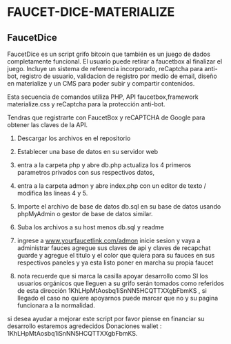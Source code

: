 # FAUCET-DICE-MATERIALIZE

FaucetDice
----------
FaucetDice es un script grifo bitcoin que también es un juego de dados completamente funcional. El usuario puede retirar a faucetbox al finalizar el juego.
Incluye un sistema de referencia incorporado, reCaptcha para anti-bot, registro de usuario, validacion de registro por medio de email, diseño en materialize y un CMS para poder subir y compartir contenidos. 


Esta secuencia de comandos utiliza PHP, API faucetbox,framework materialize.css y reCaptcha para la protección anti-bot. 

Tendras que registrarte con FaucetBox y reCAPTCHA de Google para obtener las claves de la API. 

1. Descargar los archivos en el repositorio
2. Establecer una base de datos en su servidor web
3. entra a la carpeta php y abre db.php actualiza los 4 primeros parametros privados con sus respectivos datos,
4. entra a la carpeta admon y abre index.php con un editor de texto / modifica las lineas 4 y 5.
5. Importe el archivo de base de datos db.sql en su base de datos usando phpMyAdmin o gestor de base de datos similar. 
6. Suba los archivos a su host menos db.sql y readme 
7. ingrese a www.yourfaucetlink.com/admon inicie sesion y vaya a administrar fauces agregue sus claves de api y claves de recapchat guarde y agregue el titulo y el color que quiera para su fauces en sus respectivos paneles y ya esta listo poner en marcha su propia faucet 

8. nota recuerde que si marca la casilla apoyar desarrollo como SI los usuarios orgánicos que lleguen a su grifo serán tomados como referidos de esta dirección
1KhLHpMtAosbq1iSnNN5HCQTTXXgbFbmKS , si llegado el caso no quiere apoyarnos puede marcar que no y su pagina funcionara a la normalidad.


si desea ayudar a mejorar este script por favor piense en financiar su desarrollo estaremos agredecidos 
Donaciones wallet : 1KhLHpMtAosbq1iSnNN5HCQTTXXgbFbmKS.

